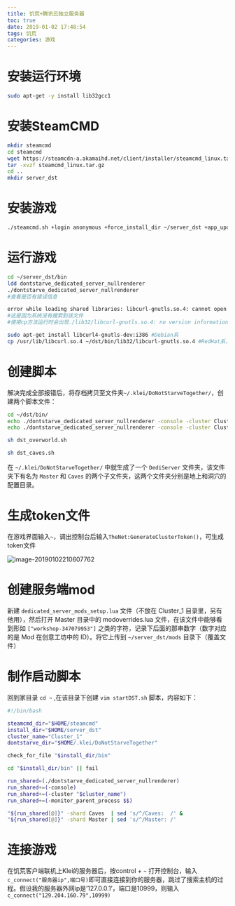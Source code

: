 ```yaml
---
title: 饥荒+腾讯云独立服务器
toc: true
date: 2019-01-02 17:48:54
tags: 饥荒
categories: 游戏
---
```


# 安装运行环境

```bash
sudo apt-get -y install lib32gcc1
```

# 安装SteamCMD

```bash
mkdir steamcmd
cd steamcmd
wget https://steamcdn-a.akamaihd.net/client/installer/steamcmd_linux.tar.gz
tar -xvzf steamcmd_linux.tar.gz
cd ..
mkdir server_dst
```

# 安装游戏

```bash
./steamcmd.sh +login anonymous +force_install_dir ~/server_dst +app_update 343050 validate +quit
```

# 运行游戏

```bash
cd ~/server_dst/bin
ldd dontstarve_dedicated_server_nullrenderer
./dontstarve_dedicated_server_nullrenderer
#查看是否有错误信息
```

```bash
error while loading shared libraries: libcurl-gnutls.so.4: cannot open shared object file: No such file or directory
#这是因为系统没有搜索到该文件
#使用cp方法运行时会出现./lib32/libcurl-gnutls.so.4: no version information available警告，无视之~

sudo apt-get install libcurl4-gnutls-dev:i386 #Debian系
cp /usr/lib/libcurl.so.4 ~/dst/bin/lib32/libcurl-gnutls.so.4 #RedHat系，Debian系未测试该方法是否可行
```

# 创建脚本

解决完成全部报错后，将存档拷贝至文件夹`~/.klei/DoNotStarveTogether/`，创建两个脚本文件：

```bash
cd ~/dst/bin/
echo ./dontstarve_dedicated_server_nullrenderer -console -cluster Cluster_1 -shard Master > start.sh
echo ./dontstarve_dedicated_server_nullrenderer -console -cluster Cluster_1 -shard Caves > start_caves.sh

sh dst_overworld.sh

sh dst_caves.sh
```

在 `~/.klei/DoNotStarveTogether/` 中就生成了一个 `DediServer` 文件夹，该文件夹下有名为 `Master` 和 `Caves` 的两个子文件夹，这两个文件夹分别是地上和洞穴的配置目录。

# 生成token文件

在游戏界面输入`~`，调出控制台后输入`TheNet:GenerateClusterToken()`，可生成token文件

![image-20190102210607762](https://ws1.sinaimg.cn/large/006tNbRwly1fysjm0pnjej30fp0ahq5a.jpg)

# 创建服务端mod

新建 `dedicated_server_mods_setup.lua` 文件（不放在 Cluster_1 目录里，另有他用），然后打开 Master 目录中的 modoverrides.lua 文件，在该文件中能够看到形如 `["workshop-347079953"]` 之类的字符，记录下后面的那串数字（数字对应的是 Mod 在创意工坊中的 ID）。将它上传到 `~/server_dst/mods` 目录下（覆盖文件）

# 制作启动脚本

回到家目录 `cd ~` ,在该目录下创建 `vim startDST.sh` 脚本，内容如下：

```bash
#!/bin/bash

steamcmd_dir="$HOME/steamcmd"
install_dir="$HOME/server_dst"
cluster_name="Cluster_1"
dontstarve_dir="$HOME/.klei/DoNotStarveTogether"

check_for_file "$install_dir/bin"

cd "$install_dir/bin" || fail

run_shared=(./dontstarve_dedicated_server_nullrenderer)
run_shared+=(-console)
run_shared+=(-cluster "$cluster_name")
run_shared+=(-monitor_parent_process $$)

"${run_shared[@]}" -shard Caves  | sed 's/^/Caves:  /' &
"${run_shared[@]}" -shard Master | sed 's/^/Master: /'
```

# 连接游戏

在饥荒客户端联机上Klei的服务器后，按control + `~` 打开控制台，输入`c_connect("服务器ip",端口号)`即可直接连接到你的服务器，跳过了搜索主机的过程。假设我的服务器外网ip是’127.0.0.1’，端口是10999，则输入`c_connect("129.204.160.79",10999)`